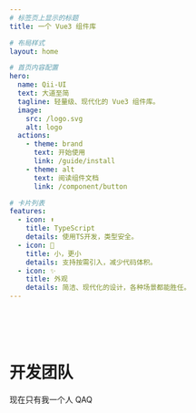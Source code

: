 ```yaml
---
# 标签页上显示的标题
title: 一个 Vue3 组件库

# 布局样式
layout: home

# 首页内容配置
hero:
  name: Qii-UI
  text: 大道至简
  tagline: 轻量级、现代化的 Vue3 组件库。
  image:
    src: /logo.svg
    alt: logo
  actions:
    - theme: brand
      text: 开始使用
      link: /guide/install
    - theme: alt
      text: 阅读组件文档
      link: /component/button

# 卡片列表
features:
  - icon: ⬆️
    title: TypeScript
    details: 使用TS开发，类型安全。
  - icon: 🚀
    title: 小，更小
    details: 支持按需引入，减少代码体积。
  - icon: ✨
    title: 外观
    details: 简洁、现代化的设计，各种场景都能胜任。
---
```



<script setup>
import { VPTeamMembers } from 'vitepress/theme'

const members = [
  {
    name: '琦琦',
    title: '创建者',
    avatar: 'https://avatars.githubusercontent.com/u/112358908?v=4',
    links: [
      { icon: 'github', link: 'https://github.com/Qiqi29' },
      { icon: 'bilibili', link: 'https://space.bilibili.com/401652755' }
    ]
  },
]
</script>

<br><br><br>


# 开发团队

现在只有我一个人 QAQ

<VPTeamMembers size="medium" :members="members" />